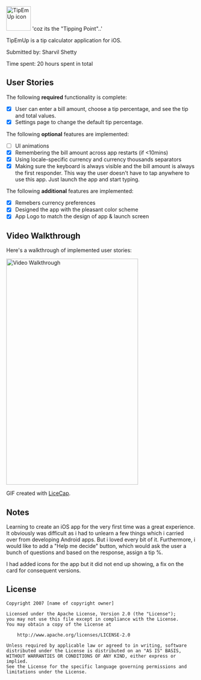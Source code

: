 
<img src = "http://i.imgur.com/HEZBnpc.png" width="65" height="65" alt = "TipEmUp icon" />
'coz its the "Tipping Point"..'

TipEmUp is a tip calculator application for iOS.

Submitted by: Sharvil Shetty

Time spent: 20 hours spent in total

## User Stories

The following **required** functionality is complete:

* [X] User can enter a bill amount, choose a tip percentage, and see the tip and total values.
* [X] Settings page to change the default tip percentage.

The following **optional** features are implemented:
* [ ] UI animations
* [X] Remembering the bill amount across app restarts (if <10mins)
* [X] Using locale-specific currency and currency thousands separators
* [X] Making sure the keyboard is always visible and the bill amount is always the first responder. This way the user doesn't have to tap anywhere to use this app. Just launch the app and start typing.

The following **additional** features are implemented:

- [X] Remebers currency preferences
- [X] Designed the app with the pleasant color scheme
- [X] App Logo to match the design of app & launch screen

## Video Walkthrough 

Here's a walkthrough of implemented user stories:

<img src="http://i.imgur.com/r3DqMh5.gif" width="350" height="600" alt="Video Walkthrough" />

GIF created with [LiceCap](http://www.cockos.com/licecap/).

## Notes

Learning to create an iOS app for the very first time was a great experience. It obviously was difficult as i had to unlearn a few things which i carried over from developing Android apps. But i loved every bit of it. 
Furthermore, i would like to add a "Help me decide" button, which would ask the user a bunch of questions and based on the response, assign a tip %. 

I had added icons for the app but it did not end up showing, a fix on the card for consequent versions. 

## License

    Copyright 2007 [name of copyright owner]

    Licensed under the Apache License, Version 2.0 (the "License");
    you may not use this file except in compliance with the License.
    You may obtain a copy of the License at

        http://www.apache.org/licenses/LICENSE-2.0

    Unless required by applicable law or agreed to in writing, software
    distributed under the License is distributed on an "AS IS" BASIS,
    WITHOUT WARRANTIES OR CONDITIONS OF ANY KIND, either express or implied.
    See the License for the specific language governing permissions and
    limitations under the License.
